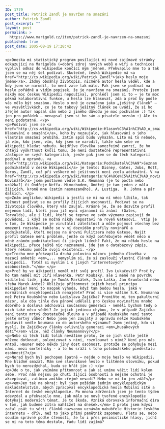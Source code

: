 ```yaml
---
ID: 1779
post_title: Patrick Zandl je navržen na smazání
author: Patrick Zandl
post_excerpt: ""
layout: post
permalink: >
  https://www.marigold.cz/item/patrick-zandl-je-navrzen-na-smazani
published: true
post_date: 2005-08-19 17:28:42
---
```

	<p>Dneska mi statistický program posílající mi nové zajímavé stránky odkazující na Marigolda (=dobrý zdroj nových webů o wifi a technice) vyplivl odkaz do wikipedie končící mým jménem. Překvapilo mne to a tak jsem se na něj šel podívat. Skutečně, česká Wikipedie má <a href="http://cs.wikipedia.org/wiki/Patrick_Zandl">jako heslo moje jméno</a>. Žádný obsáhlý životopis, nicméně autor hesla věděl, kde a kdy jsem se narodil, to není zase tak málo. Pak jsem se podíval na heslo pořádně a vidím popisek, že je navrženo na smazání. Protože jsem nikdy moc českou Wikipedii nepoužíval, prohlédl jsem si to – je to moc pěkná kolaborativní funkce, u hesla lze hlasovat, zda a proč by podle vás mělo být smazáno. Heslo o mně je označeno jako „ješitný článek“ – ve vysvětlivkách, co je to takový ješitný článek se uvádí, že si ho zřejmě autor napsal sám nebo z jiného důvodu je moc pochvalné :) Tak jen pro pořádek – nenapsal jsem si ho sám a pisatele neznám :) Ale to není podstatné. </p>
	<p>Podíval jsem se <a href="http://cs.wikipedia.org/wiki/Wikipedie:Hlasov%C3%A1n%C3%AD_o_smaz%C3%A1n%C3%AD">na Hlasování o smazání</a>, koho by nezaujalo, jak hlasování o jeho vlastním smazání probíhá. Zatím spíš budu vymazán. Líto mi to nebude, já vím, kdo jsem, vím, kdy jsem se narodil, takže sám sebe ve Wikipedii hledat nebudu. Nejdříve člověka samozřejmě zamrzí, že ho chtějí vyškrtnout kvůli tomu, že není dostatečně representativní zástupce ve svých kategoriích, jenže pak jsem se do těch kategorií podíval a opravdu. <a href="http://cs.wikipedia.org/wiki/Kategorie:Podnikatel%C3%A9">Seznam podnikatelů v české Wikipedii</a> je tento: Disney, Gates, Jobs, Rott, Soros, Zandl, což při veškeré mé ješitnosti není zcela adekvátní. V <a href="http://cs.wikipedia.org/wiki/Kategorie:%C4%8Ce%C5%A1t%C3%AD_novin%C3%A1%C5%99i">kategorii Novinářů</a> jsem postaven vedle S.K. Neumana (je to pocta nebo urážka?) či Ondřeje Neffa. Mimochodem, Ondřej je tam jeden z mála žijících, kromě mne (zatím nesmazaného), A. Lustiga,  R. Johna a pár dalších. </p>
	<p>Znám anglickou Wikipedii a jestli se mi na ní něco líbilo, tak možnost podívat se na profily žijících osobností. Podívat se na životopis člověka, který vás zaujal. Krásné je, že se dozvíte profil nejenom lidí, kteří jsou již nyní významní či známí  (Gates, Torvalds), ale i lidí, kteří se teprve ve svém významu zapisují do povědomí, i když se možná nikdy nepostaví na roveň Gatesovi.  Vtip je v tom, že Wikipedie je virutální záležitost a může pojmout všechny bez omezení rozsahu, takže se v ní dozvídám profily novinářů a podnikatelů, kteří nejsou na úrovni Pulitzera nebo Gatese. Najít profil Gatese není problém, jenže co když potřebujete vědět něco o méně známém podnikatelovi či jiných lidech? Fakt, že má někdo heslo na Wikipedii, přece ještě nic neznamená, jde jen o databázový zápis, který někomu pomůže svojí existencí. </p>
	<p>Trochu mne překvapila druhá polovina názoru jednoho člověka v mazací anketě: <em>„... nemyslím si, že si zaslouží vlastní článek na wikipedii.  Totéž si myslím i o jiných "internetových" osobnostech.“</em> </p>
	<p>Proč by ve Wikipedii neměl mít svůj profil Ivo Lukačovič? Proč by ho tam neměl mít Jiří Hlavenka, Petr Koubský, ale i méně na povrchu viditelní lidé, jako je Tomáš Maršálek, Ivan Laška, Jan Gruntorád nebo třeba Marek Antoš? Ubližuje přítomnost jejich hesel principu Wikipedie? Není to naopak výhoda, když tam budou hesla, jaká v normálních encyklopediích nenajdete? Proč si více vážíme S.K. Neumanna než Petra Koubského nebo Ladislava Zajíčka? Promiňte mi ten pakulturní názor, ale oba tihle dva pánové udělali pro českou novinařinu mnoho dobrého a doslova odchovali současnou generaci - neměli bychom tedy o nich také něco vědět? Je jejich jedinou chybou, že v případě Zajíčka není tento mrtvý dostatečně dlouho a v případě Koubského není tento ještě mrtvý vůbec? Nebo jsem jen zaujatý a opravdu nelze Koubského postavit vedle Neumana co do autorského významu? Jsem jediný, kdo si myslí, že Zajíčkovy články ovlivnily generaci <em>„husákových dětí“</em> více, než články Neumannovy?</p>
	<p>Nebo si těch lidí tolik nevážíme proto, že se jich stále ještě můžeme dotknout, polemizovat s nimi, rozmlouvat s nimi? Není pro nás Antoš, Hauner nebo někdo jiný dost osobnost, protože se pohybuje mezi námi, mezi smrtelníky - a to ho sráží s toho polobožského piedestalu osobností?</p>
	<p>Nerad bych byl pochopen špatně – nejde o moje heslo ve Wikipedii. Mne klidně smazat. Mám své slovníkové heslo v tištěném slovníku, pokud bych to nerozdýchal, budu se hřát jím :) </p>
	<p>Jde o to, jak vnímáme přítomnost a jak si umíme vážit lidí kolem sebe. Proč nám nejsou po chuti žijící osobnosti a nejsme ochotni je akceptovat, zatímco amíkům zřejmě nevadí? Nebo se mi to jen zdá?</p>
	<p><em>Jen tak na okraj: byl jsem požádán jedním encyklopedickým nakladatelstvím, abych zpracoval encyklopedická hesla Mobilní sítě a Internet do české encyklopedie. Po mnoha zdrženích jsem je tento týden odevzdal a překvapilo mne, jak málo se nově tvořené encyklopedie dotýkají moderních témat. Je to škoda. Vzniká obrovská informační díra v tom, jak budeme zítra nahlížet na dnešek.</em> I proto jsem kdysi začal psát tu sérii článků nazvanou uznávám nabubřele Historie českého internetu - dřív, než to jako přímý pamětník zapomenu. Pletu se, nebo soudím správně podle čtenosti, že to i přes pesimistické hlasy, jichž se mi na toto téma dostalo, řadu lidí zajímá?
</p>